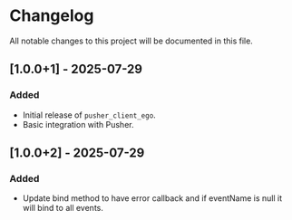 # Changelog

All notable changes to this project will be documented in this file.

## [1.0.0+1] - 2025-07-29

### Added

- Initial release of `pusher_client_ego`.
- Basic integration with Pusher.

## [1.0.0+2] - 2025-07-29

### Added

- Update bind method to have error callback and if eventName is null it will bind to all events.
